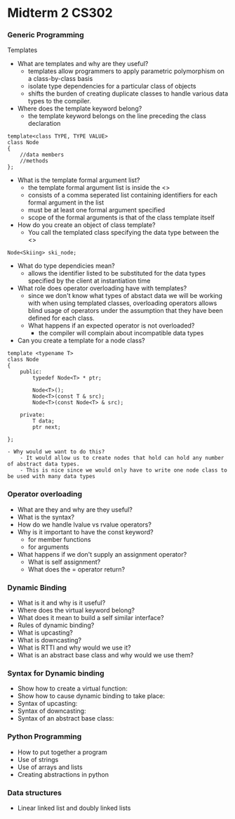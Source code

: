 # Midterm 2 CS302

### Generic Programming 
Templates
- What are templates and why are they useful?
    - templates allow programmers to apply parametric polymorphism on a class-by-class basis
    - isolate type dependencies for a particular class of objects
    - shifts the burden of creating duplicate classes to handle various data types to the compiler.
- Where does the template keyword belong?
    - the template keyword belongs on the line preceding the class declaration
```
template<class TYPE, TYPE VALUE>
class Node
{
    //data members
    //methods
};
```
- What is the template formal argument list?
    - the template formal argument list is inside the <>
    - consists of a comma seperated list containing identifiers for each formal argument in the list
    - must be at least one formal argument specified
    - scope of the formal arguments is that of the class template itself
- How do you create an object of class template?
    - You call the templated class specifying the data type between the <>
```
Node<Skiing> ski_node;
```

- What do type dependicies mean?
    - allows the identifier listed to be substituted for the data types specified by the client at instantiation time
- What role does operator overloading have with templates?
    - since we don't know what types of abstact data we will be working with when using templated classes, overloading operators allows blind usage of operators under the assumption that they have been defined for each class. 
    - What happens if an expected operator is not overloaded?
        - the compiler will complain about incompatible data types
- Can you create a template for a node class?
```
template <typename T>
class Node
{
    public:
        typedef Node<T> * ptr;

        Node<T>();
        Node<T>(const T & src);
        Node<T>(const Node<T> & src);

    private:
        T data;
        ptr next;

};
```
    - Why would we want to do this?
        - It would allow us to create nodes that hold can hold any number of abstract data types. 
        - This is nice since we would only have to write one node class to be used with many data types

### Operator overloading
- What are they and why are they useful?
- What is the syntax?
- How do we handle lvalue vs rvalue operators? 
- Why is it important to have the const keyword?
    - for member functions
    - for arguments
- What happens if we don't supply an assignment operator?
    - What is self assignment?
    - What does the = operator return?


### Dynamic Binding
- What is it and why is it useful?
- Where does the virtual keyword belong?
- What does it mean to build a self similar interface?
- Rules of dynamic binding?
- What is upcasting?
- What is downcasting?
- What is RTTI and why would we use it?
- What is an abstract base class and why would we use them?

### Syntax for Dynamic binding
- Show how to create a virtual function: 
- Show how to cause dynamic binding to take place: 
- Syntax of upcasting: 
- Syntax of downcasting: 
- Syntax of an abstract base class: 

### Python Programming
- How to put together a program
- Use of strings
- Use of arrays and lists
- Creating abstractions in python

### Data structures 
- Linear linked list and doubly linked lists

